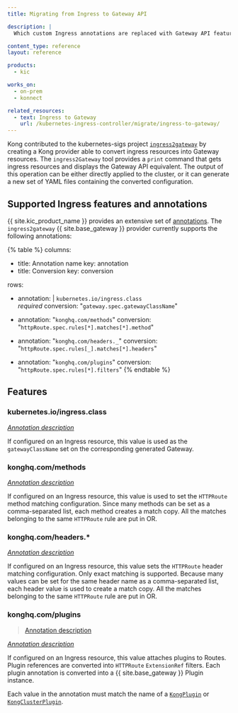 ```yaml
---
title: Migrating from Ingress to Gateway API

description: |
  Which custom Ingress annotations are replaced with Gateway API features?

content_type: reference
layout: reference

products:
  - kic

works_on:
  - on-prem
  - konnect

related_resources:
  - text: Ingress to Gateway
    url: /kubernetes-ingress-controller/migrate/ingress-to-gateway/
---
```


Kong contributed to the kubernetes-sigs project [`ingress2gateway`](https://github.com/kubernetes-sigs/ingress2gateway) by creating a Kong provider able to convert ingress resources into Gateway resources. The `ingress2Gateway` tool provides a `print` command that gets ingress resources and displays the Gateway API equivalent. The output of this operation can be either directly applied to the cluster, or it can generate a new set of YAML files containing the converted configuration.

## Supported Ingress features and annotations

{{ site.kic_product_name }} provides an extensive set of [annotations](/kubernetes-ingress-controller/reference/annotations). The `ingress2gateway` {{ site.base_gateway }} provider currently supports the following annotations:

{% table %}
columns:
- title: Annotation name
  key: annotation
- title: Conversion
  key: conversion

rows:
- annotation: |
    `kubernetes.io/ingress.class`
    <br>
    _required_
  conversion: "`gateway.spec.gatewayClassName`"

- annotation: "`konghq.com/methods`"
  conversion: "`httpRoute.spec.rules[*].matches[*].method`"

- annotation: "`konghq.com/headers._`"
  conversion: "`httpRoute.spec.rules[_].matches[*].headers`"

- annotation: "`konghq.com/plugins`"
  conversion: "`httpRoute.spec.rules[*].filters`"
{% endtable %}

## Features

### kubernetes.io/ingress.class

_[Annotation description](/kubernetes-ingress-controller/reference/annotations/#kubernetes-io-ingress-class)_

If configured on an Ingress resource, this value is used as the `gatewayClassName` set on the corresponding generated Gateway.

### konghq.com/methods

_[Annotation description](/kubernetes-ingress-controller/reference/annotations/#konghq-com-methods)_

If configured on an Ingress resource, this value is used to set the `HTTPRoute` method matching configuration. Since many methods can be set as a comma-separated list, each method creates a match copy. All the matches belonging to the same `HTTPRoute` rule are put in OR.

### konghq.com/headers.\*

_[Annotation description](/kubernetes-ingress-controller/reference/annotations/#konghq-com-headers)_

If configured on an Ingress resource, this value sets the `HTTPRoute` header matching configuration. Only exact matching is supported. Because many values can be set for the same header name as a comma-separated list, each header value is used to create a match copy. All the matches belonging to the same `HTTPRoute` rule are put in OR.

### konghq.com/plugins

> [Annotation description](/kubernetes-ingress-controller/reference/annotations/#konghq-com-plugins)

_[Annotation description](/kubernetes-ingress-controller/reference/annotations/#konghq-com-plugins)_

If configured on an Ingress resource, this value attaches plugins to Routes. Plugin references are converted into `HTTPRoute` `ExtensionRef` filters.  Each plugin annotation is converted into a {{ site.base_gateway }} Plugin instance.

Each value in the annotation must match the name of a [`KongPlugin`](/kubernetes-ingress-controller/reference/custom-resources/#kongplugin) or [`KongClusterPlugin`](/kubernetes-ingress-controller/reference/custom-resources/#kongclusterplugin).